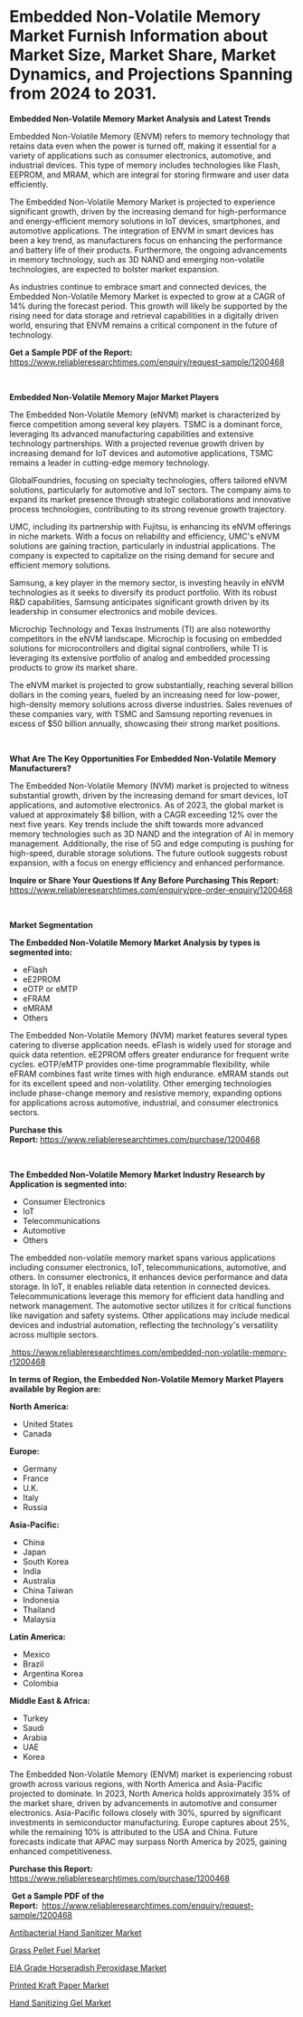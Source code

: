 <p><h1>Embedded Non-Volatile Memory Market Furnish Information about Market Size, Market Share, Market Dynamics, and Projections Spanning from 2024 to 2031.</h1></p><p><strong>Embedded Non-Volatile Memory Market Analysis and Latest Trends</strong></p>
<p><p>Embedded Non-Volatile Memory (ENVM) refers to memory technology that retains data even when the power is turned off, making it essential for a variety of applications such as consumer electronics, automotive, and industrial devices. This type of memory includes technologies like Flash, EEPROM, and MRAM, which are integral for storing firmware and user data efficiently.</p><p>The Embedded Non-Volatile Memory Market is projected to experience significant growth, driven by the increasing demand for high-performance and energy-efficient memory solutions in IoT devices, smartphones, and automotive applications. The integration of ENVM in smart devices has been a key trend, as manufacturers focus on enhancing the performance and battery life of their products. Furthermore, the ongoing advancements in memory technology, such as 3D NAND and emerging non-volatile technologies, are expected to bolster market expansion.</p><p>As industries continue to embrace smart and connected devices, the Embedded Non-Volatile Memory Market is expected to grow at a CAGR of 14% during the forecast period. This growth will likely be supported by the rising need for data storage and retrieval capabilities in a digitally driven world, ensuring that ENVM remains a critical component in the future of technology.</p></p>
<p><strong>Get a Sample PDF of the Report:&nbsp;</strong> <a href="https://www.reliableresearchtimes.com/enquiry/request-sample/1200468?utm_campaign=1558&utm_medium=2&utm_source=Github&utm_content=ia&utm_term=05122024&utm_id=embedded-non-volatile-memory">https://www.reliableresearchtimes.com/enquiry/request-sample/1200468</a></p>
<p>&nbsp;</p>
<p><strong>Embedded Non-Volatile Memory Major Market Players</strong></p>
<p><p>The Embedded Non-Volatile Memory (eNVM) market is characterized by fierce competition among several key players. TSMC is a dominant force, leveraging its advanced manufacturing capabilities and extensive technology partnerships. With a projected revenue growth driven by increasing demand for IoT devices and automotive applications, TSMC remains a leader in cutting-edge memory technology.</p><p>GlobalFoundries, focusing on specialty technologies, offers tailored eNVM solutions, particularly for automotive and IoT sectors. The company aims to expand its market presence through strategic collaborations and innovative process technologies, contributing to its strong revenue growth trajectory.</p><p>UMC, including its partnership with Fujitsu, is enhancing its eNVM offerings in niche markets. With a focus on reliability and efficiency, UMC's eNVM solutions are gaining traction, particularly in industrial applications. The company is expected to capitalize on the rising demand for secure and efficient memory solutions.</p><p>Samsung, a key player in the memory sector, is investing heavily in eNVM technologies as it seeks to diversify its product portfolio. With its robust R&D capabilities, Samsung anticipates significant growth driven by its leadership in consumer electronics and mobile devices.</p><p>Microchip Technology and Texas Instruments (TI) are also noteworthy competitors in the eNVM landscape. Microchip is focusing on embedded solutions for microcontrollers and digital signal controllers, while TI is leveraging its extensive portfolio of analog and embedded processing products to grow its market share.</p><p>The eNVM market is projected to grow substantially, reaching several billion dollars in the coming years, fueled by an increasing need for low-power, high-density memory solutions across diverse industries. Sales revenues of these companies vary, with TSMC and Samsung reporting revenues in excess of $50 billion annually, showcasing their strong market positions.</p></p>
<p>&nbsp;</p>
<p><strong>What Are The Key Opportunities For Embedded Non-Volatile Memory Manufacturers?</strong></p>
<p><p>The Embedded Non-Volatile Memory (NVM) market is projected to witness substantial growth, driven by the increasing demand for smart devices, IoT applications, and automotive electronics. As of 2023, the global market is valued at approximately $8 billion, with a CAGR exceeding 12% over the next five years. Key trends include the shift towards more advanced memory technologies such as 3D NAND and the integration of AI in memory management. Additionally, the rise of 5G and edge computing is pushing for high-speed, durable storage solutions. The future outlook suggests robust expansion, with a focus on energy efficiency and enhanced performance.</p></p>
<p><strong>Inquire or Share Your Questions If Any Before Purchasing This Report:</strong> <a href="https://www.reliableresearchtimes.com/enquiry/pre-order-enquiry/1200468?utm_campaign=1558&utm_medium=2&utm_source=Github&utm_content=ia&utm_term=05122024&utm_id=embedded-non-volatile-memory">https://www.reliableresearchtimes.com/enquiry/pre-order-enquiry/1200468</a></p>
<p>&nbsp;</p>
<p><strong>Market Segmentation</strong></p>
<p><strong>The Embedded Non-Volatile Memory Market Analysis by types is segmented into:</strong></p>
<p><ul><li>eFlash</li><li>eE2PROM</li><li>eOTP or eMTP</li><li>eFRAM</li><li>eMRAM</li><li>Others</li></ul></p>
<p><p>The Embedded Non-Volatile Memory (NVM) market features several types catering to diverse application needs. eFlash is widely used for storage and quick data retention. eE2PROM offers greater endurance for frequent write cycles. eOTP/eMTP provides one-time programmable flexibility, while eFRAM combines fast write times with high endurance. eMRAM stands out for its excellent speed and non-volatility. Other emerging technologies include phase-change memory and resistive memory, expanding options for applications across automotive, industrial, and consumer electronics sectors.</p></p>
<p><strong>Purchase this Report:&nbsp;</strong><a href="https://www.reliableresearchtimes.com/purchase/1200468?utm_campaign=1558&utm_medium=2&utm_source=Github&utm_content=ia&utm_term=05122024&utm_id=embedded-non-volatile-memory">https://www.reliableresearchtimes.com/purchase/1200468</a></p>
<p>&nbsp;</p>
<p><strong>The Embedded Non-Volatile Memory Market Industry Research by Application is segmented into:</strong></p>
<p><ul><li>Consumer Electronics</li><li>IoT</li><li>Telecommunications</li><li>Automotive</li><li>Others</li></ul></p>
<p><p>The embedded non-volatile memory market spans various applications including consumer electronics, IoT, telecommunications, automotive, and others. In consumer electronics, it enhances device performance and data storage. In IoT, it enables reliable data retention in connected devices. Telecommunications leverage this memory for efficient data handling and network management. The automotive sector utilizes it for critical functions like navigation and safety systems. Other applications may include medical devices and industrial automation, reflecting the technology's versatility across multiple sectors.</p></p>
<p><a href="https://www.reliableresearchtimes.com/embedded-non-volatile-memory-r1200468?utm_campaign=1558&utm_medium=2&utm_source=Github&utm_content=ia&utm_term=05122024&utm_id=embedded-non-volatile-memory">&nbsp;https://www.reliableresearchtimes.com/embedded-non-volatile-memory-r1200468</a></p>
<p><strong>In terms of Region, the Embedded Non-Volatile Memory Market Players available by Region are:</strong></p>
<p>
    <p> <strong> North America: </strong>
        <ul>
            <li>United States</li>
            <li>Canada</li>
        </ul>
        </p> 
    <p> <strong> Europe: </strong>
        <ul>
            <li>Germany</li>
            <li>France</li>
            <li>U.K.</li>
            <li>Italy</li>
            <li>Russia</li>
        </ul>
        </p> 
    <p> <strong> Asia-Pacific: </strong>
        <ul>
            <li>China</li>
            <li>Japan</li>
            <li>South Korea</li>
            <li>India</li>
            <li>Australia</li>
            <li>China Taiwan</li>
            <li>Indonesia</li>
            <li>Thailand</li>
            <li>Malaysia</li>
        </ul>
        </p> 
    <p> <strong> Latin America: </strong>
        <ul>
            <li>Mexico</li>
            <li>Brazil</li>
            <li>Argentina Korea</li>
            <li>Colombia</li>
        </ul>
        </p> 
    <p> <strong> Middle East & Africa: </strong>
        <ul>
            <li>Turkey</li>
            <li>Saudi</li>
            <li>Arabia</li>
            <li>UAE</li>
            <li>Korea</li>
        </ul>
    </p>
    </p>
<p><p>The Embedded Non-Volatile Memory (ENVM) market is experiencing robust growth across various regions, with North America and Asia-Pacific projected to dominate. In 2023, North America holds approximately 35% of the market share, driven by advancements in automotive and consumer electronics. Asia-Pacific follows closely with 30%, spurred by significant investments in semiconductor manufacturing. Europe captures about 25%, while the remaining 10% is attributed to the USA and China. Future forecasts indicate that APAC may surpass North America by 2025, gaining enhanced competitiveness.</p></p>
<p><strong>Purchase this Report: </strong><a href="https://www.reliableresearchtimes.com/purchase/1200468?utm_campaign=1558&utm_medium=2&utm_source=Github&utm_content=ia&utm_term=05122024&utm_id=embedded-non-volatile-memory">https://www.reliableresearchtimes.com/purchase/1200468</a></p>
<p>&nbsp;<strong>Get a Sample PDF of the Report:&nbsp;&nbsp;</strong><a href="https://www.reliableresearchtimes.com/enquiry/request-sample/1200468?utm_campaign=1558&utm_medium=2&utm_source=Github&utm_content=ia&utm_term=05122024&utm_id=embedded-non-volatile-memory">https://www.reliableresearchtimes.com/enquiry/request-sample/1200468</a></p>
<p><strong></strong></p>
<p><p><a href="https://www.linkedin.com/pulse/strategic-insights-antibacterial-hand-sanitizer-market-stakeholder-kv2fe?utm_campaign=1558&utm_medium=2&utm_source=Github&utm_content=ia&utm_term=05122024&utm_id=embedded-non-volatile-memory">Antibacterial Hand Sanitizer Market</a></p><p><a href="https://www.linkedin.com/pulse/grass-pellet-fuel-market-evolution-future-outlook-forecasting-krmje?utm_campaign=1558&utm_medium=2&utm_source=Github&utm_content=ia&utm_term=05122024&utm_id=embedded-non-volatile-memory">Grass Pellet Fuel Market</a></p><p><a href="https://issuu.com/reportprime-2/docs/eia-grade-horseradish-peroxidase-market-size-2030.?utm_campaign=1558&utm_medium=2&utm_source=Github&utm_content=ia&utm_term=05122024&utm_id=embedded-non-volatile-memory">EIA Grade Horseradish Peroxidase Market</a></p><p><a href="https://issuu.com/reportprime-2/docs/printed-kraft-paper-market-size-2030.pptx?utm_campaign=1558&utm_medium=2&utm_source=Github&utm_content=ia&utm_term=05122024&utm_id=embedded-non-volatile-memory">Printed Kraft Paper Market</a></p><p><a href="https://www.linkedin.com/pulse/hand-sanitizing-gel-market-research-report-business-insights-5ippe?utm_campaign=1558&utm_medium=2&utm_source=Github&utm_content=ia&utm_term=05122024&utm_id=embedded-non-volatile-memory">Hand Sanitizing Gel Market</a></p></p>